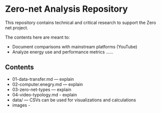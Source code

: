 # Zero-net Analysis Repository

This repository contains technical and critical research to support the Zero net project.

The contents here are meant to:
- Document comparisons with mainstream platforms (YouTube)
- Analyze energy use and performance metrics
...... 

## Contents

- 01-data-transfer.md — explain
- 02-computer.enegry.md — explain
- 03-zero-net-types — explain
- 04-video-typology.md - explain
- data/ — CSVs can be used for visualizations and calculations
- images - 
